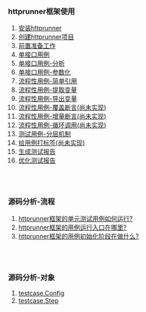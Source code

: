 
&nbsp;  
### httprunner框架使用

01. [安装httprunner](https://github.com/httprunner/httprunner/blob/master/docs/installation.md)  
02. [创建httprunner项目](https://github.com/httprunner/httprunner/blob/master/docs/user/scaffold.md)  
03. [前置准备工作](docs/Prepare.md)
04. [单接口用例](docs/SingleCase.md)
05. [单接口用例-分析](docs/SingleCaseSummary.md)
06. [单接口用例-参数化](docs/ParameterCase.md)
07. [流程性用例-简单引用](docs/WorkflowCaseRef.md)
08. [流程性用例-提取变量](docs/WorkflowCaseExtract.md)
09. [流程性用例-导出变量](docs/WorkflowCaseExport.md)
10. [流程性用例-覆盖断言(尚未实现)](docs/WorkflowCaseExport.md)
11. [流程性用例-增量断言(尚未实现)](docs/WorkflowCaseExport.md)
11. [流程性用例-循环调用(尚未实现)](docs/WorkflowCaseExport.md)
12. [测试用例-分层机制](docs/LayerCase.md)
13. [给用例打标签(尚未实现)](docs/TagCase.md)
14. [生成测试报告]()
15. [优化测试报告]()


&nbsp;  
&nbsp;  
### 源码分析-流程
1. [httprunner框架的单元测试用例如何运行?](docs/RunUnittestCase.md)  
2. [httprunner框架的用例运行入口在哪里?](docs/EntryPoint.md)
3. [httprunner框架的用例初始化阶段在做什么?](docs/WhatToDoWhenInit.md)  



&nbsp;  
&nbsp;  
### 源码分析-对象
1. [testcase.Config](docs/ObjectConfig.md)  
2. [testcase.Step](docs/ObjectStep.md)  


